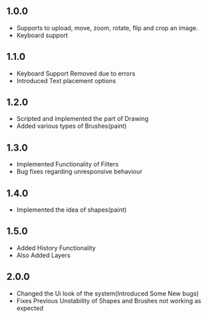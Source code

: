 ## 1.0.0 

- Supports to upload, move, zoom, rotate, flip and crop an image.
- Keyboard support

## 1.1.0 
- Keyboard Support Removed due to errors
- Introduced Text placement options

## 1.2.0
- Scripted and implemented the part of Drawing
- Added various types of Brushes(paint)

## 1.3.0
- Implemented Functionality of Filters
- Bug fixes regarding unresponsive behaviour

## 1.4.0
- Implemented the idea of shapes(paint)

## 1.5.0
- Added History Functionality
- Also Added Layers

## 2.0.0
- Changed the Ui look of the system(Introduced Some New bugs)
- Fixes Previous Unstability of Shapes and Brushes not working as expected